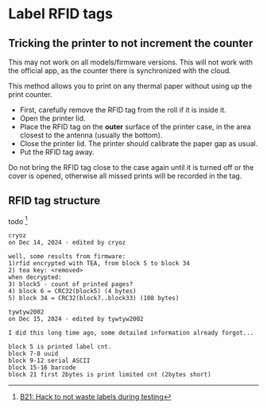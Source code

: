 # Label RFID tags

## Tricking the printer to not increment the counter

This may not work on all models/firmware versions. This will not work with the official app, as the counter there is synchronized with the cloud.

This method allows you to print on any thermal paper without using up the print counter.

- First, carefully remove the RFID tag from the roll if it is inside it.
- Open the printer lid.
- Place the RFID tag on the **outer** surface of the printer case, in the area closest to the antenna (usually the bottom).
- Close the printer lid. The printer should calibrate the paper gap as usual.
- Put the RFID tag away.

Do not bring the RFID tag close to the case again until it is turned off or the cover is opened, otherwise all missed prints will be recorded in the tag.

## RFID tag structure

todo [^1]


```
cryoz
on Dec 14, 2024 · edited by cryoz

well, some results from firmware:
1)rfid encrypted with TEA, from block 5 to block 34
2) tea key: <removed>
when decrypted:
3) block5 - count of printed pages?
4) block 6 = CRC32(block5) (4 bytes)
5) block 34 = CRC32(block7..block33) (108 bytes)

tywtyw2002
on Dec 15, 2024 · edited by tywtyw2002

I did this long time ago, some detailed information already forgot...

block 5 is printed label cnt.
block 7-8 uuid
block 9-12 serial ASCII
block 15-16 barcode
block 21 first 2bytes is print limited cnt (2bytes short)
```

[^1]: [B21: Hack to not waste labels during testing](https://github.com/AndBondStyle/niimprint/issues/34)
